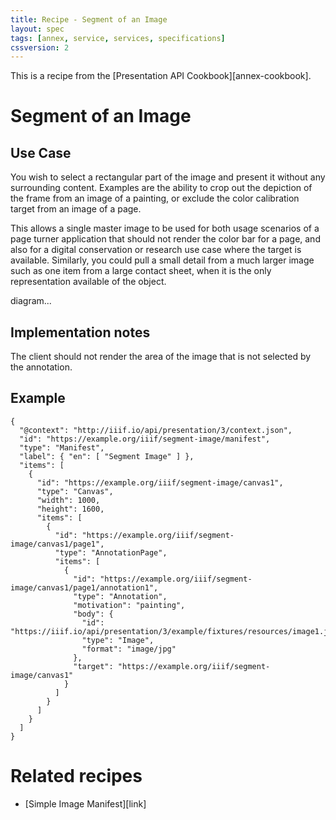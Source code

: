 ```yaml
---
title: Recipe - Segment of an Image
layout: spec
tags: [annex, service, services, specifications]
cssversion: 2
---
```


This is a recipe from the [Presentation API Cookbook][annex-cookbook].

# Segment of an Image

## Use Case

You wish to select a rectangular part of the image and present it without any surrounding content. Examples are the ability to crop out the depiction of the frame from an image of a painting, or exclude the color calibration target from an image of a page.

This allows a single master image to be used for both usage scenarios of a page turner application that should not render the color bar for a page, and also for a digital conservation or research use case where the target is available.  Similarly, you could pull a small detail from a much larger image such as one item from a large contact sheet, when it is the only representation available of the object. 

diagram...

## Implementation notes

The client should not render the area of the image that is not selected by the annotation.


## Example


```jsonld
{
  "@context": "http://iiif.io/api/presentation/3/context.json",
  "id": "https://example.org/iiif/segment-image/manifest",
  "type": "Manifest",
  "label": { "en": [ "Segment Image" ] },
  "items": [
    {
      "id": "https://example.org/iiif/segment-image/canvas1",
      "type": "Canvas",
      "width": 1000,
      "height": 1600,
      "items": [
        {
          "id": "https://example.org/iiif/segment-image/canvas1/page1",
          "type": "AnnotationPage",
          "items": [
            {
              "id": "https://example.org/iiif/segment-image/canvas1/page1/annotation1",
              "type": "Annotation",
              "motivation": "painting",
              "body": {
                "id": "https://iiif.io/api/presentation/3/example/fixtures/resources/image1.jpg#xywh=100,100,1000,1600",
                "type": "Image",
                "format": "image/jpg"
              },
              "target": "https://example.org/iiif/segment-image/canvas1"
            }           
          ]
        }
      ]
    }    
  ]
}
```


# Related recipes

* [Simple Image Manifest][link]

